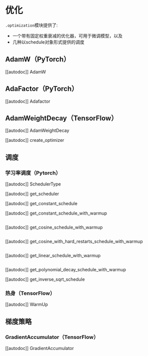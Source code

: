 <!--版权所有2020年HuggingFace团队。保留所有权利。

根据Apache许可证2.0版（“许可证”），您不得使用此文件，除非符合许可证的规定。您可以在以下位置获取许可证的副本

http://www.apache.org/licenses/LICENSE-2.0

除非适用法律要求或书面同意，否则按“原样”分发的软件不附带任何明示或暗示的担保或条件。请参阅许可证中的特定语言管理权限和限制。

⚠️请注意，此文件以Markdown格式，但包含我们的doc-builder（类似于MDX）的特定语法，可能无法在您的Markdown查看器中正确呈现。

-->

# 优化

`.optimization`模块提供了:

- 一个带有固定权重衰减的优化器，可用于微调模型，以及
- 几种以schedule对象形式提供的调度

## AdamW（PyTorch）

[[autodoc]] AdamW

## AdaFactor（PyTorch）

[[autodoc]] Adafactor

## AdamWeightDecay（TensorFlow）

[[autodoc]] AdamWeightDecay

[[autodoc]] create_optimizer

## 调度

### 学习率调度（Pytorch）

[[autodoc]] SchedulerType

[[autodoc]] get_scheduler

[[autodoc]] get_constant_schedule

[[autodoc]] get_constant_schedule_with_warmup

<img alt="" src="https://huggingface.co/datasets/huggingface/documentation-images/resolve/main/warmup_constant_schedule.png"/>

[[autodoc]] get_cosine_schedule_with_warmup

<img alt="" src="https://huggingface.co/datasets/huggingface/documentation-images/resolve/main/warmup_cosine_schedule.png"/>

[[autodoc]] get_cosine_with_hard_restarts_schedule_with_warmup

<img alt="" src="https://huggingface.co/datasets/huggingface/documentation-images/resolve/main/warmup_cosine_hard_restarts_schedule.png"/>

[[autodoc]] get_linear_schedule_with_warmup

<img alt="" src="https://huggingface.co/datasets/huggingface/documentation-images/resolve/main/warmup_linear_schedule.png"/>

[[autodoc]] get_polynomial_decay_schedule_with_warmup

[[autodoc]] get_inverse_sqrt_schedule

### 热身（TensorFlow）

[[autodoc]] WarmUp

## 梯度策略

### GradientAccumulator（TensorFlow）

[[autodoc]] GradientAccumulator

